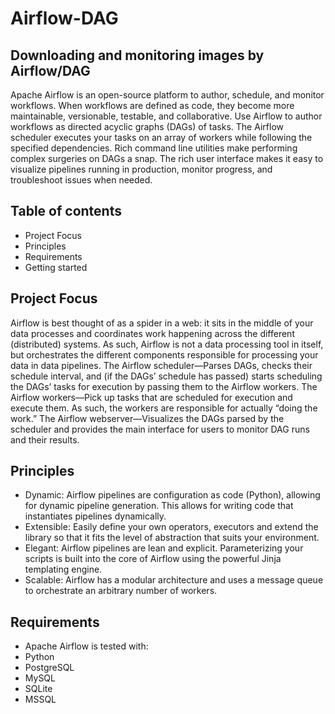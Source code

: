 # Airflow-DAG
## Downloading and monitoring images by Airflow/DAG
Apache Airflow is an open-source platform to author, schedule, and monitor workflows.
When workflows are defined as code, they become more maintainable, versionable, testable, and collaborative.
Use Airflow to author workflows as directed acyclic graphs (DAGs) of tasks. The Airflow scheduler executes your tasks on an array of workers while following the specified dependencies. Rich command line utilities make performing complex surgeries on DAGs a snap. The rich user interface makes it easy to visualize pipelines running in production, monitor progress, and troubleshoot issues when needed.
## Table of contents

- Project Focus
- Principles
- Requirements
- Getting started
## Project Focus
Airflow is best thought of as a spider in a web: it sits in the middle of your data processes and coordinates work happening across the different (distributed) systems. As such, Airflow is not a data processing tool in itself, but orchestrates the different components responsible for processing your data in data pipelines.
The Airflow scheduler—Parses DAGs, checks their schedule interval, and (if the DAGs’ schedule has passed) starts scheduling the DAGs’ tasks for execution by passing them to the Airflow workers.  The Airflow workers—Pick up tasks that are scheduled for execution and execute them. As such, the workers are responsible for actually “doing the work.”  The Airflow webserver—Visualizes the DAGs parsed by the scheduler and provides the main interface for users to monitor DAG runs and their results.

## Principles
- Dynamic: Airflow pipelines are configuration as code (Python), allowing for dynamic pipeline generation. This allows for writing code that instantiates pipelines dynamically.
- Extensible: Easily define your own operators, executors and extend the library so that it fits the level of abstraction that suits your environment.
- Elegant: Airflow pipelines are lean and explicit. Parameterizing your scripts is built into the core of Airflow using the powerful Jinja templating engine.
- Scalable: Airflow has a modular architecture and uses a message queue to orchestrate an arbitrary number of workers.
## Requirements
- Apache Airflow is tested with:
- Python		
- PostgreSQL
- MySQL	
- SQLite	
- MSSQL	

